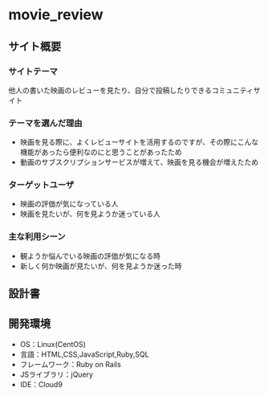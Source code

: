 # movie_review

## サイト概要
### サイトテーマ
他人の書いた映画のレビューを見たり、自分で投稿したりできるコミュニティサイト

### テーマを選んだ理由
- 映画を見る際に、よくレビューサイトを活用するのですが、その際にこんな機能があったら便利なのにと思うことがあったため
- 動画のサブスクリプションサービスが増えて、映画を見る機会が増えたため

### ターゲットユーザ
- 映画の評価が気になっている人
- 映画を見たいが、何を見ようか迷っている人

### 主な利用シーン
- 観ようか悩んでいる映画の評価が気になる時
- 新しく何か映画が見たいが、何を見ようか迷った時

## 設計書


## 開発環境
- OS：Linux(CentOS)
- 言語：HTML,CSS,JavaScript,Ruby,SQL
- フレームワーク：Ruby on Rails
- JSライブラリ：jQuery
- IDE：Cloud9
